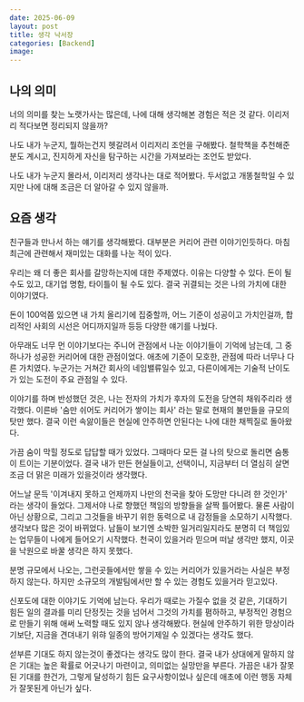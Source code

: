 ```yaml
---
date: 2025-06-09
layout: post
title: 생각 낙서장
categories: [Backend]
image: 
---
```


## 나의 의미

너의 의미를 찾는 노랫가사는 많은데, 나에 대해 생각해본 경험은 적은 것 같다. 이리저리 적다보면 정리되지 않을까?

나도 내가 누군지, 뭘하는건지 헷갈려서 이리저리 조언을 구해봤다. 철학책을 추천해준 분도 계시고, 진지하게 자신을 탐구하는 시간을 가져보라는 조언도 받았다.

나도 내가 누군지 몰라서, 이리저리 생각나는 대로 적어봤다. 
두서없고 개똥철학일 수 있지만 나에 대해 조금은 더 알아갈 수 있지 않을까.  

## 요즘 생각

친구들과 만나서 하는 얘기를 생각해봤다. 대부분은 커리어 관련 이야기인듯하다. 마침 최근에 관련해서 재미있는 대화를 나눈 적이 있다.

우리는 왜 더 좋은 회사를 갈망하는지에 대한 주제였다. 이유는 다양할 수 있다. 돈이 될 수도 있고, 대기업 명함, 타이틀이 될 수도 있다. 결국 귀결되는 것은 나의 가치에 대한 이야기였다.

돈이 100억쯤 있으면 내 가치 올리기에 집중할까, 어느 기준이 성공이고 가치인걸까, 합리적인 사회의 시선은 어디까지일까 등등 다양한 얘기를 나눴다.

아무래도 너무 먼 이야기보다는 주니어 관점에서 나눈 이야기들이 기억에 남는데, 그 중 하나가 성공한 커리어에 대한 관점이었다. 애초에 기준이 모호한, 관점에 따라 너무나 다른 가치였다. 누군가는 거쳐간 회사의 네임밸류일수 있고, 다른이에게는 기술적 난이도가 있는 도전이 주요 관점일 수 있다.

이야기를 하며 반성했던 것은, 나는 전자의 가치가 후자의 도전을 당연히 채워주리라 생각했다. 이른바 '숨만 쉬어도 커리어가 쌓이는 회사' 라는 말로 현재의 불만들을 규모의 탓만 했다. 결국 이런 속앓이들은 현실에 안주하면 안된다는 나에 대한 채찍질로 돌아왔다.

가끔 숨이 막힐 정도로 답답할 때가 있었다.
그때마다 모든 걸 나의 탓으로 돌리면 숨통이 트이는 기분이었다. 결국 내가 만든 현실들이고, 선택이니, 지금부터 더 열심히 살면 조금 더 맑은 미래가 있을것이라 생각했다.

어느날 문득 '이겨내지 못하고 언제까지 나만의 천국을 찾아 도망만 다니려 햔 것인가' 라는 생각이 들었다. 그제서야 나로 향했던 책임의 방향들을 살짝 틀어봤다. 물론 사람이 아닌 상황으로, 그리고 그것들을 바꾸기 위한 동력으로 내 감정들을 소모하기 시작했다. 생각보다 많은 것이 바뀌었다. 남들이 보기엔 소박한 일거리일지라도 분명히 더 책임있는 업무들이 나에게 들어오기 시작했다. 천국이 있을거라 믿으며 떠날 생각만 했지, 이곳을 낙원으로 바꿀 생각은 하지 못했다.

분명 규모에서 나오는, 그런곳들에서만 쌓을 수 있는 커리어가 있을거라는 사실은 부정하지 않는다. 하지만 소규모의 개발팀에서만 할 수 있는 경험도 있을거라 믿고있다. 

신포도에 대한 이야기도 기억에 남는다. 우리가 때로는 가질수 없을 것 같은, 기대하기 힘든 일의 결과를 미리 단정짓는 것을 넘어서 그것의 가치를 폄하하고, 부정적인 경험으로 만들기 위해 애써 노력할 때도 있지 않나 생각해봤다. 현실에 안주하기 위한 망상이라기보단, 지금을 견뎌내기 위햐 일종의 방어기제일 수 있겠다는 생각도 했다.

섣부른 기대도 하지 않는것이 좋겠다는 생각도 많이 한다. 결국 내가 상대에게 말하지 않은 기대는 높은 확률로 어긋나기 마련이고, 의미없는 실망만을 부른다.
가끔은 내가 잘못된 기대를 한건가, 그렇게 달성하기 힘든 요구사항이었나 싶은데 애초에 이런 행동 자체가 잘못된게 아닌가 싶다.

